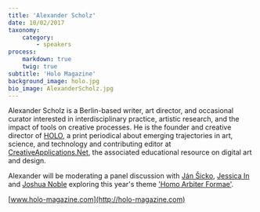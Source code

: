 ```yaml
---
title: 'Alexander Scholz'
date: 10/02/2017
taxonomy:
    category:
        - speakers
process:
    markdown: true
    twig: true
subtitle: 'Holo Magazine'
background_image: holo.jpg
bio_image: AlexanderScholz.jpg
---
```


Alexander Scholz is a Berlin-based writer, art director, and occasional curator interested in interdisciplinary practice, artistic research, and the impact of tools on creative processes. He is the founder and creative director of [HOLO](http://holo-magazine.com), a print periodical about emerging trajectories in art, science, and technology and contributing editor at [CreativeApplications.Net](http://www.creativeapplications.net/), the associated educational resource on digital art and design.

Alexander will be moderating a panel discussion with [Ján Šicko](/speakers/jan-sicko), [Jessica In](/speakers/jessica-in) and [Joshua Noble](/speakers/joshua-noble) exploring this year's theme ['Homo Arbiter Formae'](/about/#theme). 

[www.holo-magazine.com](http://holo-magazine.com)